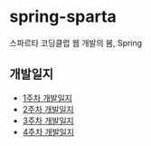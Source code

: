 # spring-sparta
스파르타 코딩클럽 웹 개발의 봄, Spring

## 개발일지
+ [1주차 개발일지](https://github.com/raae7742/spring-sparta/tree/main/week01/week01#readme)
+ [2주차 개발일지](https://github.com/raae7742/spring-sparta/tree/main/week02/week02#readme)
+ [3주차 개발일지](https://github.com/raae7742/spring-sparta/tree/main/week03/week03#readme)
+ [4주차 개발일지](https://github.com/raae7742/spring-sparta/tree/main/week04/week04#readme)
